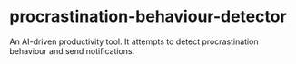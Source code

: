# procrastination-behaviour-detector
An AI-driven productivity tool. It attempts to detect procrastination behaviour and send notifications.
